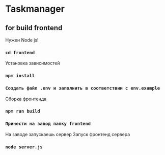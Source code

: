 # Taskmanager

## for build frontend
Нужен Node js!

### `cd frontend`

Установка зависимостей
### `npm install`

### `Создать файл .env и заполнить в соответствии с env.example`

Сборка фронтенда
### `npm run build`
### `Принести на завод папку frontend`

На заводе запускаешь сервер
Запуск фронтенд сервера
### `node server.js` 